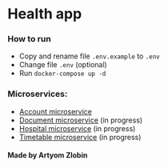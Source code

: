 # Health app

### How to run

- Copy and rename file `.env.example` to `.env`
- Change file `.env` (optional)
- Run `docker-compose up -d`

### Microservices:
- [Account microservice](health-app/account/README.md)
- [Document microservice](health-app/document/README.md) (in progress)
- [Hospital microservice](health-app/hospital/README.md) (in progress)
- [Timetable microservice](health-app/timetable/README.md) (in progress)

#### Made by Artyom Zlobin
